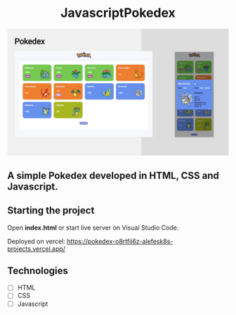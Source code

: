 <h1 align="center">
  JavascriptPokedex
</h1>


![cover](.github/screenshot.png?style=flat)


## A simple Pokedex developed in HTML, CSS and Javascript.

## Starting the project
Open **index.html** or start live server on Visual Studio Code.
<br />

Deployed on vercel: https://pokedex-o8rtfii6z-alefesk8s-projects.vercel.app/

## Technologies

-   [ ] HTML
-   [ ] CSS
-   [ ] Javascript

